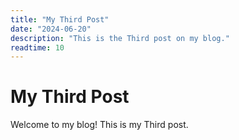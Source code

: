 ```yaml
---
title: "My Third Post"
date: "2024-06-20"
description: "This is the Third post on my blog."
readtime: 10
---
```


# My Third Post

Welcome to my blog! This is my Third post.
